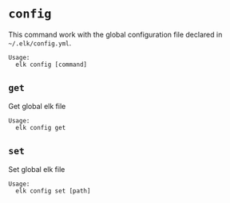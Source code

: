 # `config`

This command work with the global configuration file declared in `~/.elk/config.yml`.

```
Usage: 
  elk config [command]
```

## `get`

Get global elk file

```
Usage: 
  elk config get
```

## `set`

Set global elk file

```
Usage: 
  elk config set [path]
```